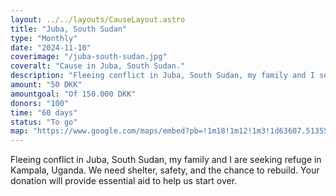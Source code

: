 ```yaml
---
layout: ../../layouts/CauseLayout.astro
title: "Juba, South Sudan"
type: "Monthly"
date: "2024-11-10"
coverimage: "/juba-south-sudan.jpg"
coveralt: "Cause in Juba, South Sudan."
description: "Fleeing conflict in Juba, South Sudan, my family and I seek refuge in a safer place."
amount: "50 DKK"
amountgoal: "Of 150.000 DKK"
donors: "100"
time: "60 days"
status: "To go"
map: "https://www.google.com/maps/embed?pb=!1m18!1m12!1m3!1d63607.513557773316!2d31.535989438976706!3d4.860690149376981!2m3!1f0!2f0!3f0!3m2!1i1024!2i768!4f13.1!3m3!1m2!1s0x1712804abcf3b5f9%3A0xd89839286346c433!2sJuba%2C%20Sydsudan!5e0!3m2!1sda!2sdk!4v1734000073794!5m2!1sda!2sdk"
---
```


Fleeing conflict in Juba, South Sudan, my family and I are seeking refuge in Kampala, Uganda. We need shelter, safety, and the chance to rebuild. Your donation will provide essential aid to help us start over.